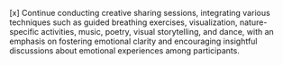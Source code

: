 [x] Continue conducting creative sharing sessions, integrating various techniques such as guided breathing exercises, visualization, nature-specific activities, music, poetry, visual storytelling, and dance, with an emphasis on fostering emotional clarity and encouraging insightful discussions about emotional experiences among participants.